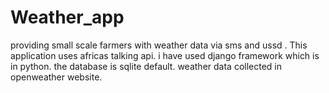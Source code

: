 # Weather_app
providing small scale farmers with weather data via sms and ussd .
This application uses africas talking api.
i have used django framework which is in python.
the database is sqlite default.
weather data collected in openweather website.
